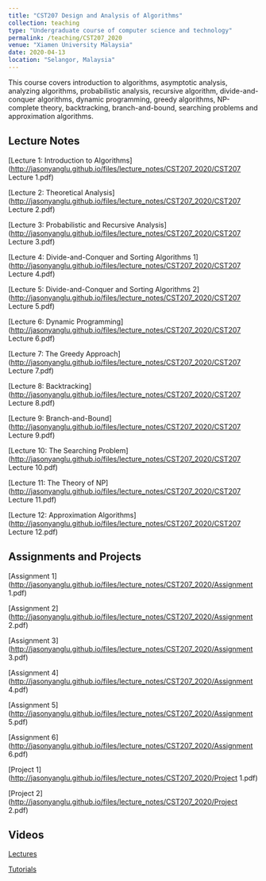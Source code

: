 ```yaml
---
title: "CST207 Design and Analysis of Algorithms"
collection: teaching
type: "Undergraduate course of computer science and technology"
permalink: /teaching/CST207_2020
venue: "Xiamen University Malaysia"
date: 2020-04-13
location: "Selangor, Malaysia"
---
```


This course covers introduction to algorithms, asymptotic analysis, analyzing algorithms, probabilistic analysis, recursive algorithm, divide-and-conquer algorithms, dynamic programming, greedy algorithms, NP-complete theory, backtracking, branch-and-bound, searching problems and approximation algorithms.

Lecture Notes
------
[Lecture 1: Introduction to Algorithms](http://jasonyanglu.github.io/files/lecture_notes/CST207_2020/CST207 Lecture 1.pdf)

[Lecture 2: Theoretical Analysis](http://jasonyanglu.github.io/files/lecture_notes/CST207_2020/CST207 Lecture 2.pdf)

[Lecture 3: Probabilistic and Recursive Analysis](http://jasonyanglu.github.io/files/lecture_notes/CST207_2020/CST207 Lecture 3.pdf)

[Lecture 4: Divide-and-Conquer and Sorting Algorithms 1](http://jasonyanglu.github.io/files/lecture_notes/CST207_2020/CST207 Lecture 4.pdf)

[Lecture 5: Divide-and-Conquer and Sorting Algorithms 2](http://jasonyanglu.github.io/files/lecture_notes/CST207_2020/CST207 Lecture 5.pdf)

[Lecture 6: Dynamic Programming](http://jasonyanglu.github.io/files/lecture_notes/CST207_2020/CST207 Lecture 6.pdf)

[Lecture 7: The Greedy Approach](http://jasonyanglu.github.io/files/lecture_notes/CST207_2020/CST207 Lecture 7.pdf)

[Lecture 8: Backtracking](http://jasonyanglu.github.io/files/lecture_notes/CST207_2020/CST207 Lecture 8.pdf)

[Lecture 9: Branch-and-Bound](http://jasonyanglu.github.io/files/lecture_notes/CST207_2020/CST207 Lecture 9.pdf)

[Lecture 10: The Searching Problem](http://jasonyanglu.github.io/files/lecture_notes/CST207_2020/CST207 Lecture 10.pdf)

[Lecture 11: The Theory of NP](http://jasonyanglu.github.io/files/lecture_notes/CST207_2020/CST207 Lecture 11.pdf)

[Lecture 12: Approximation Algorithms](http://jasonyanglu.github.io/files/lecture_notes/CST207_2020/CST207 Lecture 12.pdf)

## Assignments and Projects

[Assignment 1](http://jasonyanglu.github.io/files/lecture_notes/CST207_2020/Assignment 1.pdf)

[Assignment 2](http://jasonyanglu.github.io/files/lecture_notes/CST207_2020/Assignment 2.pdf)

[Assignment 3](http://jasonyanglu.github.io/files/lecture_notes/CST207_2020/Assignment 3.pdf)

[Assignment 4](http://jasonyanglu.github.io/files/lecture_notes/CST207_2020/Assignment 4.pdf)

[Assignment 5](http://jasonyanglu.github.io/files/lecture_notes/CST207_2020/Assignment 5.pdf)

[Assignment 6](http://jasonyanglu.github.io/files/lecture_notes/CST207_2020/Assignment 6.pdf)

[Project 1](http://jasonyanglu.github.io/files/lecture_notes/CST207_2020/Project 1.pdf)

[Project 2](http://jasonyanglu.github.io/files/lecture_notes/CST207_2020/Project 2.pdf)

Videos
------
[Lectures](https://www.bilibili.com/video/BV1uz4y197yh/)

[Tutorials](https://www.bilibili.com/video/BV193411H7xG/)
